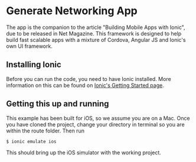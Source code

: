 Generate Networking App
=====================

The app is the companion to the article "Building Mobile Apps with Ionic", due to be released in Net Magazine. This framework is designed to help build fast scalable apps with a mixture of Cordova, Angular JS and Ionic's own UI framework.

## Installing Ionic

Before you can run the code, you need to have Ionic installed. More information on this can be found on [Ionic's Getting Started page](http://ionicframework.com/getting-started).

## Getting this up and running

This example has been built for iOS, so we assume you are on a Mac. Once you have cloned the project, change your directory in terminal so you are within the route folder. Then run

```bash
$ ionic emulate ios
```

This should bring up the iOS simulator with the working project.